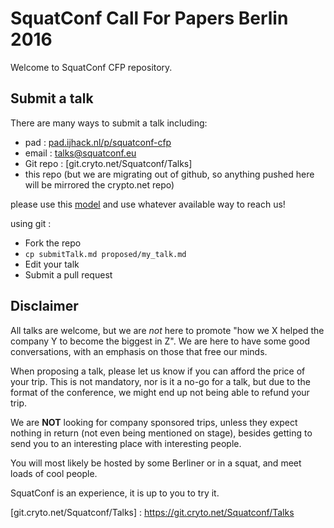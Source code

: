 # SquatConf Call For Papers Berlin 2016

Welcome to SquatConf CFP repository.

## Submit a talk

There are many ways to submit a talk including:

- pad : [pad.ijhack.nl/p/squatconf-cfp]
- email : [talks@squatconf.eu]
- Git repo : [git.cryto.net/Squatconf/Talks]
- this repo (but we are migrating out of github, so anything pushed here will be mirrored the crypto.net repo)

please use this [model] and use whatever available way to reach us!

using git :

- Fork the repo
- `cp submitTalk.md proposed/my_talk.md`
- Edit your talk
- Submit a pull request

## Disclaimer

All talks are welcome, but we are _not_ here to promote "how we X helped
the company Y to become the biggest in Z". We are here to have some good
conversations, with an emphasis on those that free our minds.

When proposing a talk, please let us know if you can afford the price of your
trip. This is not mandatory, nor is it a no-go for a talk, but due to the
format of the conference, we might end up not being able to refund your trip.

We are **NOT** looking for company sponsored trips, unless they expect
nothing in return (not even being mentioned on stage), besides getting to
send you to an interesting place with interesting people.

You will most likely be hosted by some Berliner or in a squat, and meet loads of
cool people.

SquatConf is an experience, it is up to you to try it.

[pad.ijhack.nl/p/squatconf-cfp]: https://pad.ijhack.nl/p/squatconf-cfp
[talks@squatconf.eu]: mailto:talks@squatconf.eu
[model]: https://raw.githubusercontent.com/squatconf/talks/master/submitTalk.md
[git.cryto.net/Squatconf/Talks] : https://git.cryto.net/Squatconf/Talks
